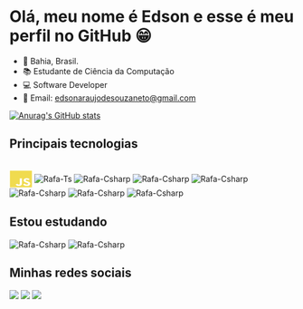 # Olá, meu nome é Edson e esse é meu perfil no GitHub 😁

- 🔰 Bahia, Brasil.
- 📚 Estudante de Ciência da Computação
- 💻 Software Developer
- 📩 Email: edsonaraujodesouzaneto@gmail.com

[![Anurag's GitHub stats](https://github-readme-stats.vercel.app/api?username=edsonaraujoneto)](https://github.com/anuraghazra/github-readme-stats&icons=true&theme=radical)

## Principais tecnologias

<div style="display: inline_block"><br>
  <img align="center" alt="Rafa-Js" height="30" width="40" src="https://raw.githubusercontent.com/devicons/devicon/master/icons/javascript/javascript-plain.svg">
  <img align="center" alt="Rafa-Ts" height="30" width="40" src="https://cdn.jsdelivr.net/gh/devicons/devicon/icons/photoshop/photoshop-plain.svg">
  <img align="center" alt="Rafa-Csharp" height="30" width="40" src="https://cdn.jsdelivr.net/gh/devicons/devicon/icons/java/java-original.svg">
  <img align="center" alt="Rafa-Csharp" height="30" width="40" src="https://cdn.jsdelivr.net/gh/devicons/devicon/icons/html5/html5-original.svg">
  <img align="center" alt="Rafa-Csharp" height="30" width="40" src="https://cdn.jsdelivr.net/gh/devicons/devicon/icons/css3/css3-original.svg">
 <img align="center" alt="Rafa-Csharp" height="30" width="40" src="https://cdn.jsdelivr.net/gh/devicons/devicon/icons/bootstrap/bootstrap-original-wordmark.svg">
 <img align="center" alt="Rafa-Csharp" height="30" width="40" src="https://cdn.jsdelivr.net/gh/devicons/devicon/icons/git/git-original.svg">
 <img align="center" alt="Rafa-Csharp" height="30" width="40" src="https://cdn.jsdelivr.net/gh/devicons/devicon/icons/premierepro/premierepro-original.svg">
 
## Estou estudando
<img align="center" alt="Rafa-Csharp" height="30" width="40" src="https://cdn.jsdelivr.net/gh/devicons/devicon/icons/typescript/typescript-original.svg">
<img align="center" alt="Rafa-Csharp" height="30" width="40" src="https://cdn.jsdelivr.net/gh/devicons/devicon/icons/mysql/mysql-original.svg">


  
</div>

## Minhas redes sociais
 
<div> 
    <a href="https://www.behance.net/edsonaraujoneto" target="_blank"><img src="https://img.shields.io/badge/-Behance-blue?style=for-the-badge&logo=behance&logoColor=white" target="_blank"></a>
  <a href = "mailto:edsonaraujodesouzaneto@gmail.com"><img src="https://img.shields.io/badge/-Gmail-%23333?style=for-the-badge&logo=gmail&logoColor=white" target="_blank"></a>
  <a href="https://www.linkedin.com/in/edsonaraujo2003/" target="_blank"><img src="https://img.shields.io/badge/-LinkedIn-%230077B5?style=for-the-badge&logo=linkedin&logoColor=white" target="_blank"></a> 
  
</div>
